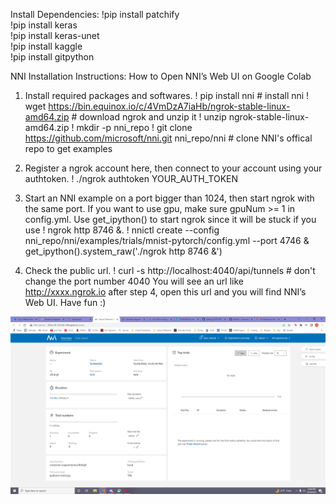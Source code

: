 
Install Dependencies:
  !pip install patchify <br>
  !pip install keras <br>
  !pip install keras-unet <br>
  !pip install kaggle <br>
  !pip install gitpython <br>
 
NNI Installation Instructions:
How to Open NNI’s Web UI on Google Colab
1. Install required packages and softwares.
! pip install nni # install nni
! wget https://bin.equinox.io/c/4VmDzA7iaHb/ngrok-stable-linux-amd64.zip # download ngrok and unzip it
! unzip ngrok-stable-linux-amd64.zip
! mkdir -p nni_repo
! git clone https://github.com/microsoft/nni.git nni_repo/nni # clone NNI's offical repo to get examples

2. Register a ngrok account here, then connect to your account using your authtoken.
! ./ngrok authtoken YOUR_AUTH_TOKEN

3. Start an NNI example on a port bigger than 1024, then start ngrok with the same port. If you want to use gpu, make sure gpuNum >= 1 in config.yml. Use get_ipython() to start ngrok since it will be stuck if you use ! ngrok http 8746 &.
! nnictl create --config nni_repo/nni/examples/trials/mnist-pytorch/config.yml --port 4746 &
get_ipython().system_raw('./ngrok http 8746 &')

4. Check the public url.
! curl -s http://localhost:4040/api/tunnels # don't change the port number 4040
You will see an url like http://xxxx.ngrok.io after step 4, open this url and you will find NNI’s Web UI. Have fun :)


![NNI](NNI.png?raw=true "NNI")
